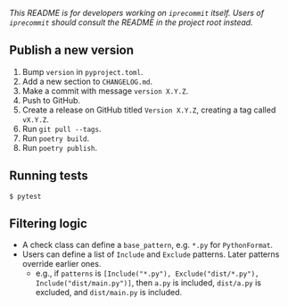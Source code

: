 *This README is for developers working on `iprecommit` itself. Users of `iprecommit` should consult the README in the project root instead.*

## Publish a new version
1. Bump `version` in `pyproject.toml`.
2. Add a new section to `CHANGELOG.md`.
3. Make a commit with message `version X.Y.Z`.
4. Push to GitHub.
5. Create a release on GitHub titled `Version X.Y.Z`, creating a tag called `vX.Y.Z`.
6. Run `git pull --tags`.
7. Run `poetry build`.
8. Run `poetry publish`.

## Running tests
```shell
$ pytest
```

## Filtering logic
- A check class can define a `base_pattern`, e.g. `*.py` for `PythonFormat`.
- Users can define a list of `Include` and `Exclude` patterns. Later patterns override earlier ones.
  - e.g., if `patterns` is `[Include("*.py"), Exclude("dist/*.py"), Include("dist/main.py")]`, then
    `a.py` is included, `dist/a.py` is excluded, and `dist/main.py` is included.
